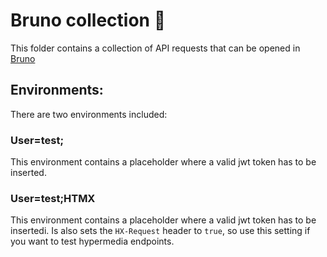 # Bruno collection 🐶

This folder contains a collection of API requests that can be opened in [Bruno](https://www.usebruno.com/)

## Environments:

There are two environments included:

### User=test;

This environment contains a placeholder where a valid jwt token has to be inserted.

### User=test;HTMX

This environment contains a placeholder where a valid jwt token has to be insertedi.
Is also sets the `HX-Request` header to `true`, so use this setting if you want to test hypermedia endpoints.